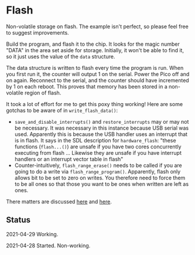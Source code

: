 # Flash

Non-volatile storage on flash. The example isn't perfect, so please feel free to
suggest improvements.

Build the program, and flash it to the chip. It looks for the magic number
"DATA" in the area set aside for storage. Initially, it won't be able to find
it, so it just uses the value of the `data` structure.

The data structure is written to flash every time the program is run. When you
first run it, the counter will output 1 on the serial. Power the Pico off and
on again. Reconnect to the serial, and the counter should have incremented by 1
on each reboot. This proves that memory has been stored in a non-volatile region
of flash.

It took a lot of effort for me to get this poxy thing working! Here are some
gotchas to be aware of in `write_flash_data()`:
*  `save_and_disable_interrupts()` and `restore_interrupts` may or may not
be necessary. It was necessary in this instance because USB serial was used.
Apparently this is because the USB handler uses an interrupt that is in
flash. It says in the SDL description for `hardware_flash`: "these 
functions (`flash...()`) are unsafe if you have two cores concurrently 
executing from flash ... 
Likewise they are unsafe if you have interrupt handlers or an interrupt 
vector table in flash"
* Counter-intuitively, `flash_range_erase()` needs to be called if
you are going to do a write via `flash_range_program()`. Apparently,
flash only allows bit to be set to zero on writes. You therefore need to
force them to be all ones so that those you want to be ones when written
are left as ones.

There matters are discussed 
[here](https://www.raspberrypi.org/forums/viewtopic.php?f=145&t=310689&sid=30df829bf12a3edd977fb2aa7692e2ed) 
and
[here](https://www.raspberrypi.org/forums/viewtopic.php?p=1854403#p1854403). 



## Status

2021-04-29 Working.

2021-04-28 Started. Non-working.

